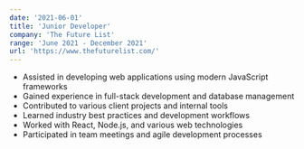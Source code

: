 ```yaml
---
date: '2021-06-01'
title: 'Junior Developer'
company: 'The Future List'
range: 'June 2021 - December 2021'
url: 'https://www.thefuturelist.com/'
---
```


- Assisted in developing web applications using modern JavaScript frameworks
- Gained experience in full-stack development and database management
- Contributed to various client projects and internal tools
- Learned industry best practices and development workflows
- Worked with React, Node.js, and various web technologies
- Participated in team meetings and agile development processes
